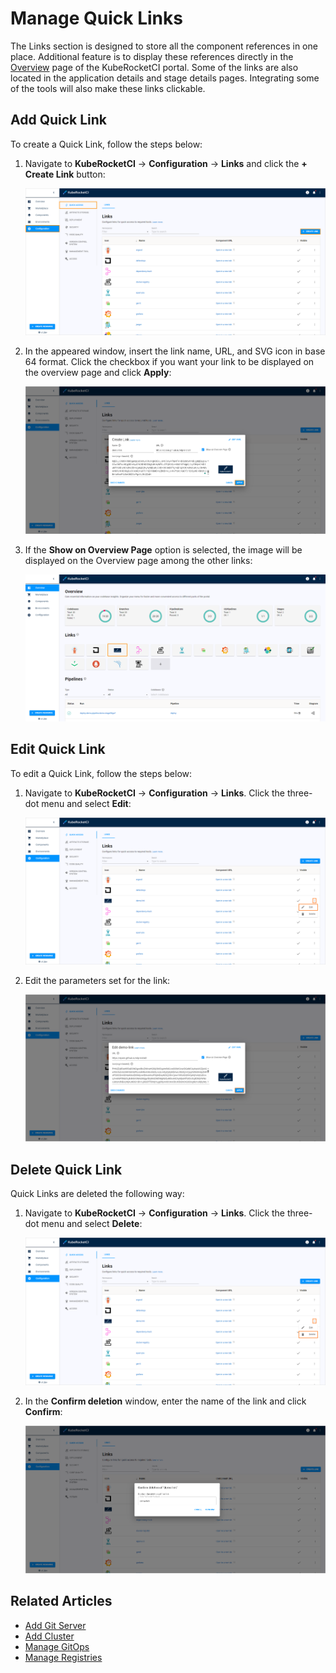 # Manage Quick Links

The Links section is designed to store all the component references in one place. Additional feature is to display these references directly in the [Overview](index.md) page of the KubeRocketCI portal. Some of the links are also located in the application details and stage details pages. Integrating some of the tools will also make these links clickable.

## Add Quick Link

To create a Quick Link, follow the steps below:

1. Navigate to **KubeRocketCI** -> **Configuration** -> **Links** and click the **+ Create Link** button:

    ![Links section](../assets/user-guide/links_section.png "Links section")

2. In the appeared window, insert the link name, URL, and SVG icon in base 64 format. Click the checkbox if you want your link to be displayed on the overview page and click **Apply**:

    ![Create reference menu](../assets/user-guide/create_link_menu.png "Create reference menu")

3. If the **Show on Overview Page** option is selected, the image will be displayed on the Overview page among the other links:

    ![Added link](../assets/user-guide/links_on_the_overview.png "Added link")

## Edit Quick Link

To edit a Quick Link, follow the steps below:

1. Navigate to **KubeRocketCI** -> **Configuration** -> **Links**. Click the three-dot menu and select **Edit**:

    ![Edit link button](../assets/user-guide/edit_link_button.png "Edit link button")

2. Edit the parameters set for the link:

    ![Edit link menu](../assets/user-guide/edit_link_menu.png "Edit link menu")

## Delete Quick Link

Quick Links are deleted the following way:

1. Navigate to **KubeRocketCI** -> **Configuration** -> **Links**. Click the three-dot menu and select **Delete**:

    ![Delete link button](../assets/user-guide/delete_link_button.png "Delete link button")

2. In the **Confirm deletion** window, enter the name of the link and click **Confirm**:

    ![Delete link menu](../assets/user-guide/delete_link_menu.png "Delete link menu")

## Related Articles

* [Add Git Server](add-git-server.md)
* [Add Cluster](add-cluster.md)
* [Manage GitOps](gitops.md)
* [Manage Registries](manage-container-registries.md)
